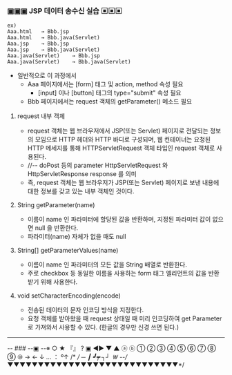 ### ▣▣▣ JSP 데이터 송수신 실습 ▣▣▣
```
ex) 
Aaa.html   → Bbb.jsp
Aaa.html   → Bbb.java(Servlet)
Aaa.jsp    → Bbb.jsp
Aaa.jsp    → Bbb.java(Servlet)
Aaa.java(Servlet)    → Bbb.jsp
Aaa.java(Servlet)    → Bbb.java(Servlet)
```

- 일반적으로 이 과정에서
    - Aaa 페이지에서는 [form] 태그 및 action, method 속성 필요
      - [input] 이나 [button] 태그의 type="submit" 속성 필요
    - Bbb 페이지에서는 request 객체의 getParameter() 메소드 필요

 1. request 내부 객체
    - request 객체는 웹 브라우저에서 JSP(또는 Servlet) 페이지로 전달되는 정보의 모임으로
      HTTP 헤더와 HTTP 바디로 구성되며, 웹 컨테이너는 요청된 HTTP 메세지를 통해
      HTTPServletRequest 객체 타입인 request 객체로 사용된다.
    - //-- doPost 등의 parameter HttpServletRequest 와 HttpServletResponse response 를 의미
    - 즉, request 객체는 웹 브라우저가 JSP(또는 Servlet) 페이지로 보낸 내용에 대한 정보를 갖고 있는 내부 객체인 것이다.
  
 2. String getParameter(name)
     - 이름이 name 인 파라미터에 할당된 값을 반환하며, 지정된 파라미터 값이 없으면 null 을 반환한다.  
     - 파라미터(name) 자체가 없을 때도 null
  
  3. String[] getParameterValues(name)
     - 이름이 name 인 파라미터의 모든 값을 String 배열로 반환한다.
     - 주로 checkbox 등 동일한 이름을 사용하는 form 태그 엘리먼트의 값을 반환받기 위해 사용한다.
  
  4. void setCharacterEncoding(encode)
     - 전송된 데이터의 문자 인코딩 방식을 지정한다.
     - 요청 객체를 받아왔을 때 request 상태일 때 미리 인코딩하여 get Parameter로 가져와서 사용할 수 있다. (한글의 경우만 신경 쓰면 된다.)

---
-- ### --▣ --※ ○ ★ 『』 ? ▣ ◀▶ ▼ ▲ ⓐ ⓑ ① ② ③ ④ ⑤ ⑥ ⑦ ⑧ ⑨ ⑩  →   ←  ↓  …  ： º↑ /* */  ─ ┃ ┛┯ ┐┘ ￦
--/*▼▼▼▼▼▼▼▼▼▼▼▼▼▼▼▼▼▼▼▼▼▼▼▼▼▼▼▼*/